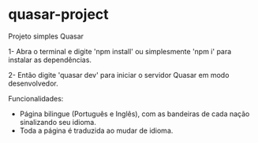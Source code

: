 # quasar-project
Projeto simples Quasar

1- Abra o terminal e digite 'npm install' ou simplesmente 'npm i' para instalar as dependências.

2- Então digite 'quasar dev' para iniciar o servidor Quasar em modo desenvolvedor.


Funcionalidades: 
- Página bilingue (Português e Inglês), com as bandeiras de cada nação sinalizando seu idioma. 
- Toda a página é traduzida ao mudar de idioma.
